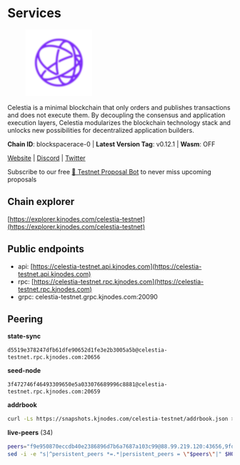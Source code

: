 # Services

<figure><img src="https://raw.githubusercontent.com/kj89/cosmos-images/main/logos/celestia.png" width="150" alt=""><figcaption></figcaption></figure>

Celestia is a minimal blockchain that only orders and publishes transactions and  does not execute them. By decoupling the consensus and application execution layers,  Celestia modularizes the blockchain technology stack and unlocks new possibilities  for decentralized application builders.

**Chain ID**: blockspacerace-0 | **Latest Version Tag**: v0.12.1 | **Wasm**: OFF

[Website](https://celestia.org) | [Discord](https://discord.gg/celestiacommunity) | [Twitter](https://twitter.com/CelestiaOrg)



Subscribe to our free [🤖 Testnet Proposal Bot](https://t.me/kjnodes_testnet_proposal_bot) to never miss upcoming proposals


## Chain explorer
[https://explorer.kjnodes.com/celestia-testnet](https://explorer.kjnodes.com/celestia-testnet)

## Public endpoints

* api: [https://celestia-testnet.api.kjnodes.com](https://celestia-testnet.api.kjnodes.com)
* rpc: [https://celestia-testnet.rpc.kjnodes.com](https://celestia-testnet.rpc.kjnodes.com)
* grpc: celestia-testnet.grpc.kjnodes.com:20090

## Peering

**state-sync**

```text
d5519e378247dfb61dfe90652d1fe3e2b3005a5b@celestia-testnet.rpc.kjnodes.com:20656
```

**seed-node**

```text
3f472746f46493309650e5a033076689996c8881@celestia-testnet.rpc.kjnodes.com:20659
```

**addrbook**
```bash
curl -Ls https://snapshots.kjnodes.com/celestia-testnet/addrbook.json > $HOME/.celestia-app/config/addrbook.json
```

**live-peers** (34)
```bash
peers="f9e950870eccdb40e2386896d7b6a7687a103c99@88.99.219.120:43656,9fd9275b49d478bf8352dc160dc0e9a184011098@217.182.194.152:26656,af66f28f19f747bd2b5a18d91d143dc8e035f86a@47.147.226.228:52656,ebf8c82dd6bc37aebcc38f5bff61593d9e3ca370@65.21.163.230:26656,d5519e378247dfb61dfe90652d1fe3e2b3005a5b@65.109.68.190:20656,3ef426538e3b8bfa274aa9a442583bbbda71942f@185.144.99.12:26656,5d02fa37f0fe3f198b3fdcea78b8961d04425b5d@185.227.135.173:26656,3470257481d3f6cf1f7b13e47ce4347624f185c8@190.2.136.144:30156,55c8588444791ceccc9bc380415773465574ab67@95.217.114.226:26656,29c8a82a0be59a2c6a5d6fb2ad0a2e1b4d09de0f@186.3.232.252:26656,a86db178fbf5f9072b1bd0df465b947c5bb715e1@142.165.207.19:46656,7a89c8c63ee0a305d236eabb435ea54f1c08d3dd@125.143.190.194:17002,7e5044f447e69aeee36d71bbea102c6079eb29e2@198.211.110.136:26656,2b8f5b788108c593378ce0dad8faff180b854cb4@185.56.139.86:26656,5fa6853eb52bc3a5ff1fe56b988515d16644819a@65.21.232.33:2000,e4fa11cfb413d69d95dc90a0e12125b091b1d574@51.158.115.159:26656,63636c9bec15f0039f78bc48736fe8b84e9e8a60@38.242.233.37:26656,e85b086d236a2c9a4d285e6d44126bb6fc6a1555@131.153.158.209:26656,94b63fddfc78230f51aeb7ac34b9fb86bd042a77@46.4.53.94:30582,a98c082b003204f1bf4483cf2eb6ef2a7df4c8a2@103.50.32.25:26656,7d6d1d1c3498687d4705fe4c7216623797835fae@74.118.136.164:26656,e225815e3da7a26d712c074045977034a901bbc0@5.9.106.214:26686,0293f2cf7184da95bc6ea6ff31c7e97578b9c7ff@65.109.106.95:26656,8f14ec71e1d712c912c27485a169c2519628cfb6@185.225.232.196:21656,6df4a6d0db5a771b84055646fe3814c655dd3428@95.216.163.64:26656,da5dd22ae25a061d92cd7979e8977c449712a19d@46.4.23.42:26656,60e771182358034b4ce475b7a0d8d48734aa9dc8@85.190.134.34:26656,71819ce1899c1f4f0f138f7a538958dd0d3d3ff8@5.9.78.252:27656,c97019ef9ee43e93ad9019514b612e6b8363c3fd@138.201.63.38:26686,143a1eda55f71240a9b22a1bedc00868fd2a46de@65.109.19.168:26656,2b749c2f0dd5953eeb5379c7ae7a15ed1020f7e5@135.181.136.124:26656,dbc0a10626c38206c8d91b5a4e32cf26cb7d25c7@94.130.22.102:16656,b937814a2ddd889a9a72aaf48d013a47f98721ee@217.160.39.214:26656,24770b73138ee6a2113e4c35b5e3525749c21350@109.238.11.182:26656"
sed -i -e "s|^persistent_peers *=.*|persistent_peers = \"$peers\"|" $HOME/.celestia-app/config/config.toml
```
